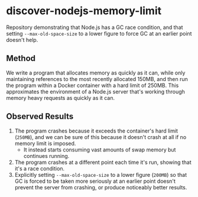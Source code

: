 # discover-nodejs-memory-limit

Repository demonstrating that Node.js has a GC race condition, and that setting `--max-old-space-size` to a lower figure to force GC at an earlier point doesn't help.

## Method

We write a program that allocates memory as quickly as it can, while only maintaining references to the most recently allocated 150MB, and then run the program within a Docker container with a hard limit of 250MB. This approximates the environment of a Node.js server that's working through memory heavy requests as quickly as it can.

## Observed Results

1. The program crashes because it exceeds the container's hard limit (`250MB`), and we can be sure of this because it doesn't crash at all if no memory limit is imposed.
   - It instead starts consuming vast amounts of swap memory but continues running.
2. The program crashes at a different point each time it's run, showing that it's a race condition.
3. Explicitly setting `--max-old-space-size` to a lower figure (`200MB`) so that GC is forced to be taken more seriously at an earlier point doesn't prevent the server from crashing, or produce noticeably better results.
